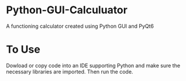 # Python-GUI-Calculuator
A functioning calculator created using Python GUI and PyQt6


# To Use
Dowload or copy code into an IDE supporting Python and make sure the necessary libraries are imported. Then run the code.
